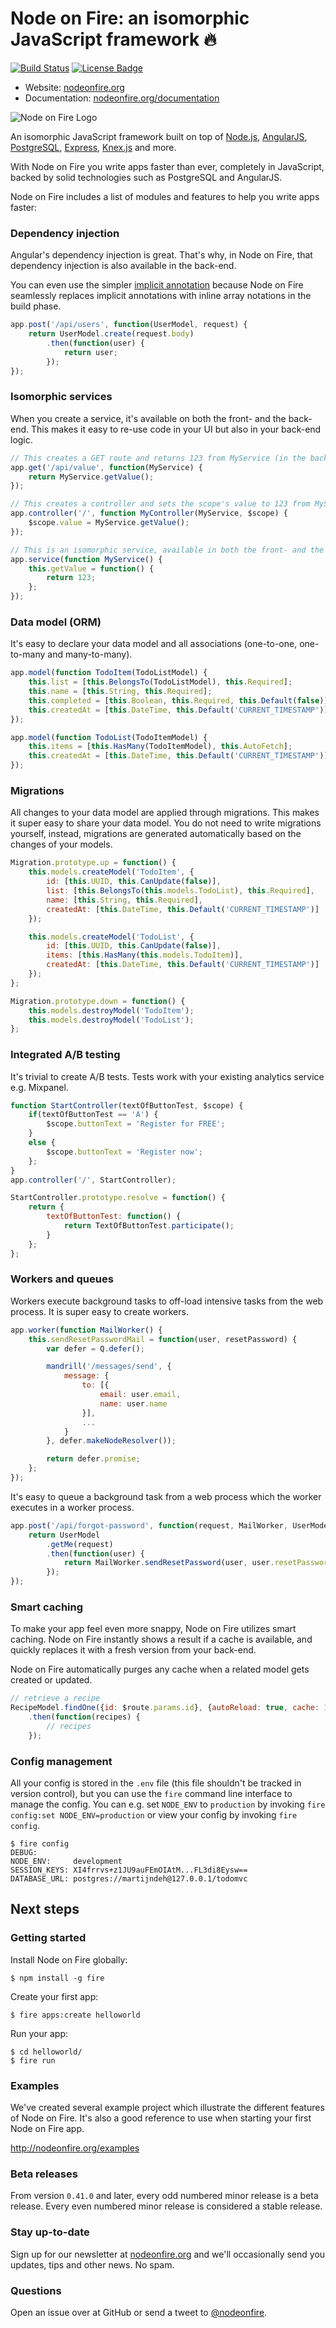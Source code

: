 # Node on Fire: an isomorphic JavaScript framework :fire:
[![Build Status](https://travis-ci.org/martijndeh/fire.svg?branch=master)](https://travis-ci.org/martijndeh/fire)
[![License Badge](https://img.shields.io/github/license/martijndeh/fire.svg)](https://github.com/martijndeh/fire/blob/master/LICENSE)

- Website: [nodeonfire.org](http://nodeonfire.org/)
- Documentation: [nodeonfire.org/documentation](http://nodeonfire.org/documentation)

![Node on Fire Logo](http://nodeonfire.org/images/node-on-fire-logo.png)

An isomorphic JavaScript framework built on top of [Node.js](https://nodejs.org), [AngularJS](https://angularjs.org/), [PostgreSQL](http://www.postgresql.org/), [Express](http://expressjs.com/), [Knex.js](http://knexjs.org/) and more.

With Node on Fire you write apps faster than ever, completely in JavaScript, backed by solid technologies such as PostgreSQL and AngularJS.

Node on Fire includes a list of modules and features to help you write apps faster:

### Dependency injection
Angular's dependency injection is great. That's why, in Node on Fire, that dependency injection is also available in the back-end.

You can even use the simpler [implicit annotation](https://docs.angularjs.org/guide/di#implicit-annotation) because Node on Fire seamlessly replaces implicit annotations with inline array notations in the build phase.
```js
app.post('/api/users', function(UserModel, request) {
    return UserModel.create(request.body)
        .then(function(user) {
            return user;
        });
});
```

### Isomorphic services
When you create a service, it's available on both the front- and the back-end. This makes it easy to re-use code in your UI but also in your back-end logic.
```js
// This creates a GET route and returns 123 from MyService (in the back-end).
app.get('/api/value', function(MyService) {
    return MyService.getValue();
});

// This creates a controller and sets the scope's value to 123 from MyService (in the front-end).
app.controller('/', function MyController(MyService, $scope) {
    $scope.value = MyService.getValue();
});

// This is an isomorphic service, available in both the front- and the back-end.
app.service(function MyService() {
    this.getValue = function() {
        return 123;
    };
});
```

### Data model (ORM)
It's easy to declare your data model and all associations (one-to-one, one-to-many and many-to-many).
```js
app.model(function TodoItem(TodoListModel) {
	this.list = [this.BelongsTo(TodoListModel), this.Required];
	this.name = [this.String, this.Required];
	this.completed = [this.Boolean, this.Required, this.Default(false)];
	this.createdAt = [this.DateTime, this.Default('CURRENT_TIMESTAMP')];
});

app.model(function TodoList(TodoItemModel) {
	this.items = [this.HasMany(TodoItemModel), this.AutoFetch];
	this.createdAt = [this.DateTime, this.Default('CURRENT_TIMESTAMP')];
});
```

### Migrations
All changes to your data model are applied through migrations. This makes it super easy to share your data model. You do not need to write migrations yourself, instead, migrations are generated automatically based on the changes of your models.
```js
Migration.prototype.up = function() {
	this.models.createModel('TodoItem', {
		id: [this.UUID, this.CanUpdate(false)],
		list: [this.BelongsTo(this.models.TodoList), this.Required],
		name: [this.String, this.Required],
		createdAt: [this.DateTime, this.Default('CURRENT_TIMESTAMP')]
	});

	this.models.createModel('TodoList', {
		id: [this.UUID, this.CanUpdate(false)],
		items: [this.HasMany(this.models.TodoItem)],
		createdAt: [this.DateTime, this.Default('CURRENT_TIMESTAMP')]
	});
};

Migration.prototype.down = function() {
	this.models.destroyModel('TodoItem');
	this.models.destroyModel('TodoList');
};
```

### Integrated A/B testing
It's trivial to create A/B tests. Tests work with your existing analytics service e.g. Mixpanel.
```js
function StartController(textOfButtonTest, $scope) {
    if(textOfButtonTest == 'A') {
        $scope.buttonText = 'Register for FREE';
    }
    else {
        $scope.buttonText = 'Register now';
    };
}
app.controller('/', StartController);

StartController.prototype.resolve = function() {
    return {
        textOfButtonTest: function() {
            return TextOfButtonTest.participate();
        }
    };
};
```

### Workers and queues
Workers execute background tasks to off-load intensive tasks from the web process. It is super easy to create workers.

```js
app.worker(function MailWorker() {
    this.sendResetPasswordMail = function(user, resetPassword) {
    	var defer = Q.defer();

    	mandrill('/messages/send', {
    		message: {
    			to: [{
    				email: user.email,
    				name: user.name
    			}],
    			...
    		}
    	}, defer.makeNodeResolver());

    	return defer.promise;
    };
});
```
It's easy to queue a background task from a web process which the worker executes in a worker process.
```js
app.post('/api/forgot-password', function(request, MailWorker, UserModel) {
    return UserModel
        .getMe(request)
        .then(function(user) {
            return MailWorker.sendResetPassword(user, user.resetPassword);
        });
});
```

### Smart caching
To make your app feel even more snappy, Node on Fire utilizes smart caching. Node on Fire instantly shows a result if a cache is available, and quickly replaces it with a fresh version from your back-end.

Node on Fire automatically purges any cache when a related model gets created or updated.

```js
// retrieve a recipe
RecipeModel.findOne({id: $route.params.id}, {autoReload: true, cache: 1000 * 60 * 5})
    .then(function(recipes) {
        // recipes
    });
```

### Config management
All your config is stored in the `.env` file (this file shouldn't be tracked in version control), but you can use the `fire` command line interface to manage the config. You can e.g. set `NODE_ENV` to `production` by invoking `fire config:set NODE_ENV=production` or view your config by invoking `fire config`.
```
$ fire config
DEBUG:
NODE_ENV:     development
SESSION_KEYS: XI4frrvs+z1JU9auFEmOIAtM...FL3di8Eysw==
DATABASE_URL: postgres://martijndeh@127.0.0.1/todomvc
```

## Next steps

### Getting started
Install Node on Fire globally:
```
$ npm install -g fire
```

Create your first app:
```
$ fire apps:create helloworld
```

Run your app:
```
$ cd helloworld/
$ fire run
```

### Examples

We've created several example project which illustrate the different features of Node on Fire. It's also a good reference to use when starting your first Node on Fire app.

http://nodeonfire.org/examples

### Beta releases

From version `0.41.0` and later, every odd numbered minor release is a beta release. Every even numbered minor release is considered a stable release.

### Stay up-to-date

Sign up for our newsletter at [nodeonfire.org](http://nodeonfire.org) and we'll occasionally send you updates, tips and other news. No spam.

### Questions

Open an issue over at GitHub or send a tweet to [@nodeonfire](http://twitter.com/nodeonfire).
